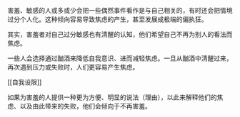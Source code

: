 害羞、敏感的人或多或少会把一些偶然事件看作是与自己相关的，有时还会把情境过分个人化。这种倾向容易导致焦虑的产生，甚至发展成极端的偏执狂。

其实，害羞者对自己过分敏感也有清醒的认知，他们希望自己不再为别人的看法而焦虑。

一些人会选择通过酗酒来降低自我意识、进而减轻焦虑。一旦从酗酒中清醒过来，再次遇到压力或失败时，人们更容易产生焦虑。

[[自我设限]] 

如果为害羞的人提供一种更为方便、明显的说法（理由），以此来解释他们的焦虑、以及由此带来的失败，他们会倾向于不再害羞。